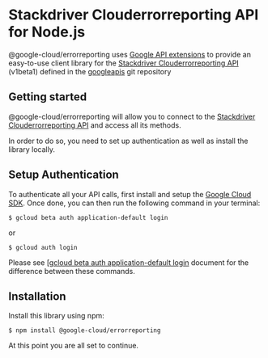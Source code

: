 Stackdriver Clouderrorreporting API for Node.js
=================================================

@google-cloud/errorreporting uses [Google API extensions][google-gax] to provide an
easy-to-use client library for the [Stackdriver Clouderrorreporting API][] (v1beta1) defined in the [googleapis][] git repository


[googleapis]: https://github.com/googleapis/googleapis/tree/master/google/google/devtools/clouderrorreporting/v1beta1
[google-gax]: https://github.com/googleapis/gax-nodejs
[Stackdriver Clouderrorreporting API]: https://developers.google.com/apis-explorer/#p/clouderrorreporting/v1beta1/

Getting started
---------------

@google-cloud/errorreporting will allow you to connect to the [Stackdriver Clouderrorreporting API][] and access all its methods.

In order to do so, you need to set up authentication as well as install the library locally.


Setup Authentication
--------------------

To authenticate all your API calls, first install and setup the [Google Cloud SDK][].
Once done, you can then run the following command in your terminal:

    $ gcloud beta auth application-default login

or

    $ gcloud auth login

Please see [[gcloud beta auth application-default login][] document for the difference between these commands.

[Google Cloud SDK]: https://cloud.google.com/sdk/
[gcloud beta auth application-default login]: https://cloud.google.com/sdk/gcloud/reference/beta/auth/application-default/login


Installation
-------------------

Install this library using npm:

    $ npm install @google-cloud/errorreporting

At this point you are all set to continue.
